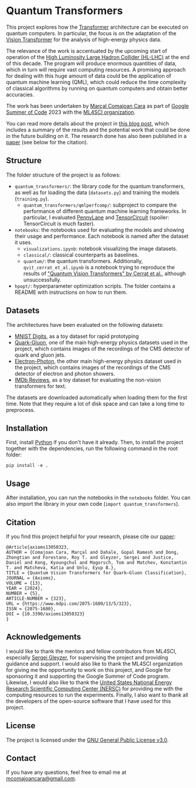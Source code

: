 # Quantum Transformers

This project explores how the [Transformer](https://en.wikipedia.org/wiki/Transformer_(machine_learning_model)) architecture can be executed on quantum computers. In particular, the focus is on the adaptation of the [Vision Transformer](https://en.wikipedia.org/wiki/Vision_transformer) for the analysis of high-energy physics data.

The relevance of the work is accentuated by the upcoming start of operation of the [High Luminosity Large Hadron Collider (HL-LHC)](https://hilumilhc.web.cern.ch/content/hl-lhc-project) at the end of this decade. The program will produce enormous quantities of data, which in turn will require vast computing resources. A promising approach for dealing with this huge amount of data could be the application of quantum machine learning (QML), which could reduce the time complexity of classical algorithms by running on quantum computers and obtain better accuracies.

The work has been undertaken by [Marçal Comajoan Cara](https://marçal.cc/) as part of [Google Summer of Code](https://summerofcode.withgoogle.com) 2023 with the [ML4SCI organization](https://ml4sci.org/).

You can read more details about the project in [this blog post](https://marçal.cc/blog/gsoc23/), which includes a summary of the results and the potential work that could be done in the future building on it. The research done has also been published in a [paper](https://doi.org/10.3390/axioms13050323) (see below for the citation).

## Structure

The folder structure of the project is as follows:

- `quantum_transformers/`: the library code for the quantum transformers, as well as for loading the data (`datasets.py`) and training the models (`training.py`).
  - `quantum_transformers/qmlperfcomp/`: subproject to compare the performance of different quantum machine learning frameworks. In particular, I evaluated [PennyLane](https://pennylane.ai/) and [TensorCircuit](https://tensorcircuit.readthedocs.io/) (spoiler: TensorCircuit is much faster).
- `notebooks`: the notebooks used for evaluating the models and showing their usage and performance. Each notebook is named after the dataset it uses.
  - `visualizations.ipynb`: notebook visualizing the image datasets.
  - `classical/`: classical counterparts as baselines.
  - `quantum/`: the quantum transformers. Additionally, `qvit_cerrat_et_al.ipynb` is a notebook trying to reproduce the results of ["Quantum Vision Transformers" by Cerrat et al.](https://arxiv.org/abs/2106.03173), although unsuccessfully.
- `hpopt/`: hyperparameter optimization scripts. The folder contains a README with instructions on how to run them.


## Datasets

The architectures have been evaluated on the following datasets:

- [MNIST Digits](http://yann.lecun.com/exdb/mnist/), as a toy dataset for rapid prototyping
- [Quark-Gluon](https://arxiv.org/abs/1902.08276), one of the main high-energy physics datasets used in the project, which contains images of the recordings of the CMS detector of quark and gluon jets.
- [Electron-Photon](https://arxiv.org/abs/1807.11916), the other main high-energy physics dataset used in the project, which contains images of the recordings of the CMS detector of electron and photon showers.
- [IMDb Reviews](https://www.tensorflow.org/datasets/catalog/imdb_reviews), as a toy dataset for evaluating the non-vision transformers for text.

The datasets are downloaded automatically when loading them for the first time. Note that they require a lot of disk space and can take a long time to preprocess.

## Installation

First, install [Python](https://www.python.org/downloads/) if you don't have it already. Then, to install the project together with the dependencies, run the following command in the root folder:

```
pip install -e .
```

## Usage

After installation, you can run the notebooks in the `notebooks` folder. You can also import the library in your own code (`import quantum_transformers`).

## Citation

If you find this project helpful for your research, please cite our [paper](https://doi.org/10.3390/axioms13050323):

```
@Article{axioms13050323,
AUTHOR = {Comajoan Cara, Marçal and Dahale, Gopal Ramesh and Dong, Zhongtian and Forestano, Roy T. and Gleyzer, Sergei and Justice, Daniel and Kong, Kyoungchul and Magorsch, Tom and Matchev, Konstantin T. and Matcheva, Katia and Unlu, Eyup B.},
TITLE = {Quantum Vision Transformers for Quark–Gluon Classification},
JOURNAL = {Axioms},
VOLUME = {13},
YEAR = {2024},
NUMBER = {5},
ARTICLE-NUMBER = {323},
URL = {https://www.mdpi.com/2075-1680/13/5/323},
ISSN = {2075-1680},
DOI = {10.3390/axioms13050323}
}
```


## Acknowledgements

I would like to thank the mentors and fellow contributors from ML4SCI, especially [Sergei Gleyzer](http://sergeigleyzer.com/), for supervising the project and providing guidance and support. I would also like to thank the ML4SCI organization for giving me the opportunity to work on this project, and Google for sponsoring it and supporting the Google Summer of Code program. Likewise, I would also like to thank the [United States National Energy Research Scientific Computing Center (NERSC)](https://www.nersc.gov/) for providing me with the computing resources to run the experiments. Finally, I also want to thank all the developers of the open-source software that I have used for this project.

## License

The project is licensed under the [GNU General Public License v3.0](LICENSE.md).

## Contact

If you have any questions, feel free to email me at [mcomajoancara@gmail.com](mailto:mcomajoancara@gmail.com).
